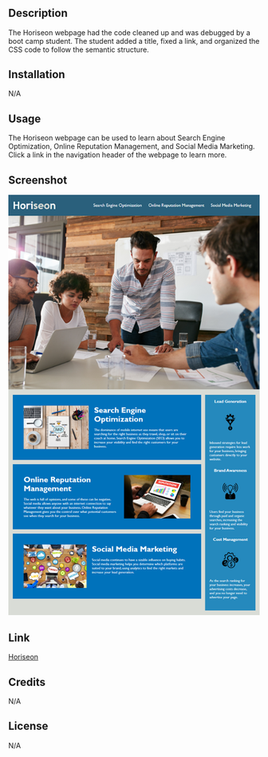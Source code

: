 # <Horiseon>

## Description

The Horiseon webpage had the code cleaned up and was debugged by a boot camp student. The student added a title, fixed a link, and organized the CSS code to follow the semantic structure. 

## Installation

N/A

## Usage

The Horiseon webpage can be used to learn about Search Engine Optimization, Online Reputation Management, and Social Media Marketing. Click a link in the navigation header of the webpage to learn more.

## Screenshot

![](Assets/01-html-css-git-homework-demo.png)

## Link 

[Horiseon](https://ndufour48.github.io/refactoring-horiseon-website/Develop/index.html)

## Credits

N/A

## License

N/A